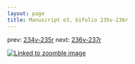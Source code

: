 ```yaml
---
layout: page
title: Manuscript e3, bifolio 235v-236r
---
```


prev: [234v-235r](../234v-235r/) next: [236v-237r](../236v-237r/)



[![Linked to zoomble image](http://www.homermultitext.org/iipsrv?IIIF=/project/homer/pyramidal/deepzoom/hmt/e3bifolio/v1/E3_235v_236r.tif/full/2000,/0/default.jpg)](http://www.homermultitext.org/ict2/?urn=urn:cite2:hmt:e3bifolio.v1:E3_235v_236r)

